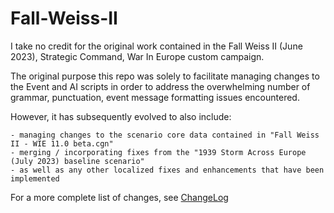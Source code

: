 # Fall-Weiss-II

I take no credit for the original work contained in the Fall Weiss II (June 2023), Strategic Command, War In Europe custom campaign.

The original purpose this repo was solely to facilitate managing changes to the Event and AI scripts in order to address the overwhelming number of grammar, punctuation, event message formatting issues encountered.

However, it has subsequently evolved to also include:

    - managing changes to the scenario core data contained in "Fall Weiss II - WIE 11.0 beta.cgn"
    - merging / incorporating fixes from the "1939 Storm Across Europe (July 2023) baseline scenario"
    - as well as any other localized fixes and enhancements that have been implemented

For a more complete list of changes, see [ChangeLog](ChangeLog.md)
